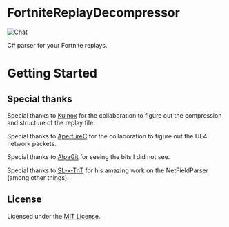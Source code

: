# FortniteReplayDecompressor

[![Chat](https://img.shields.io/badge/chat-on%20discord-7289da.svg)](https://discord.gg/p5CMqJC)

C# parser for your Fortnite replays.

# Getting Started

## Special thanks
Special thanks to [Kuinox](https://github.com/Kuinox/ChartsNite) for the collaboration to figure out the compression and structure of the replay file.

Special thanks to [ApertureC](https://github.com/ApertureC/) for the collaboration to figure out the UE4 network packets.

Special thanks to [AlpaGit](https://github.com/AlpaGit) for seeing the bits I did not see.

Special thanks to [SL-x-TnT](https://github.com/SL-x-TnT) for his amazing work on the NetFieldParser (among other things).

## License
Licensed under the [MIT License](LICENSE).
